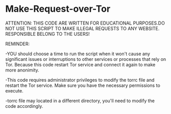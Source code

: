# Make-Request-over-Tor

ATTENTION:
THIS CODE ARE WRITTEN FOR EDUCATIONAL PURPOSES.DO NOT USE THIS SCRIPT TO MAKE ILLEGAL REQUESTS TO ANY WEBSITE. 
RESPONSIBLE BELONG TO THE USERS!



REMINDER:

-YOU should choose a time to run the script when it won't cause any significant issues or interruptions to other services or processes that rely on Tor. 
Because this code restart Tor service and connect it again to make more anonimity.

-This code requires administrator privileges to modify the torrc file and restart the Tor service. 
Make sure you have the necessary permissions to execute.

-torrc file may located in a different directory, you'll need to modify the code accordingly.
